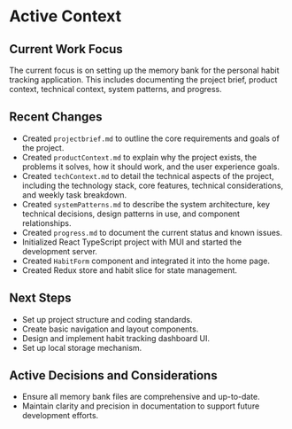 # Active Context

## Current Work Focus
The current focus is on setting up the memory bank for the personal habit tracking application. This includes documenting the project brief, product context, technical context, system patterns, and progress.

## Recent Changes
- Created `projectbrief.md` to outline the core requirements and goals of the project.
- Created `productContext.md` to explain why the project exists, the problems it solves, how it should work, and the user experience goals.
- Created `techContext.md` to detail the technical aspects of the project, including the technology stack, core features, technical considerations, and weekly task breakdown.
- Created `systemPatterns.md` to describe the system architecture, key technical decisions, design patterns in use, and component relationships.
- Created `progress.md` to document the current status and known issues.
- Initialized React TypeScript project with MUI and started the development server.
- Created `HabitForm` component and integrated it into the home page.
- Created Redux store and habit slice for state management.

## Next Steps
- Set up project structure and coding standards.
- Create basic navigation and layout components.
- Design and implement habit tracking dashboard UI.
- Set up local storage mechanism.

## Active Decisions and Considerations
- Ensure all memory bank files are comprehensive and up-to-date.
- Maintain clarity and precision in documentation to support future development efforts.

